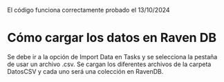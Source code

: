 El código funciona correctamente probado el 13/10/2024

# Cómo cargar los datos en Raven DB

Se debe ir a la opción de Import Data en Tasks y se selecciona la pestaña de usar un archivo .csv. Se cargan los diferentes archivos de la carpeta DatosCSV y cada uno será una colección en RavenDB.
